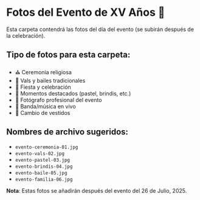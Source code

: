 # Fotos del Evento de XV Años 🎉

Esta carpeta contendrá las fotos del día del evento (se subirán después de la celebración).

## Tipo de fotos para esta carpeta:

- ⛪ Ceremonia religiosa
- 💃 Vals y bailes tradicionales
- 🎊 Fiesta y celebración
- 🎂 Momentos destacados (pastel, brindis, etc.)
- 📸 Fotógrafo profesional del evento
- 🎵 Banda/música en vivo
- 👗 Cambio de vestidos

## Nombres de archivo sugeridos:

- `evento-ceremonia-01.jpg`
- `evento-vals-02.jpg`
- `evento-pastel-03.jpg`
- `evento-brindis-04.jpg`
- `evento-baile-05.jpg`
- `evento-familia-06.jpg`

**Nota**: Estas fotos se añadirán después del evento del 26 de Julio, 2025. 